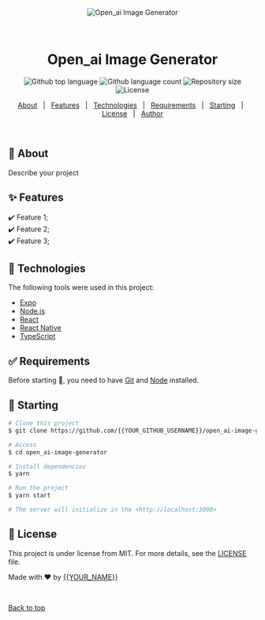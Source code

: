<div align="center" id="top"> 
  <img src="./.github/app.gif" alt="Open_ai Image Generator" />

  &#xa0;

  <!-- <a href="https://open_aiimagegenerator.netlify.app">Demo</a> -->
</div>

<h1 align="center">Open_ai Image Generator</h1>

<p align="center">
  <img alt="Github top language" src="https://img.shields.io/github/languages/top/{{YOUR_GITHUB_USERNAME}}/open_ai-image-generator?color=56BEB8">

  <img alt="Github language count" src="https://img.shields.io/github/languages/count/{{YOUR_GITHUB_USERNAME}}/open_ai-image-generator?color=56BEB8">

  <img alt="Repository size" src="https://img.shields.io/github/repo-size/{{YOUR_GITHUB_USERNAME}}/open_ai-image-generator?color=56BEB8">

  <img alt="License" src="https://img.shields.io/github/license/{{YOUR_GITHUB_USERNAME}}/open_ai-image-generator?color=56BEB8">

  <!-- <img alt="Github issues" src="https://img.shields.io/github/issues/{{YOUR_GITHUB_USERNAME}}/open_ai-image-generator?color=56BEB8" /> -->

  <!-- <img alt="Github forks" src="https://img.shields.io/github/forks/{{YOUR_GITHUB_USERNAME}}/open_ai-image-generator?color=56BEB8" /> -->

  <!-- <img alt="Github stars" src="https://img.shields.io/github/stars/{{YOUR_GITHUB_USERNAME}}/open_ai-image-generator?color=56BEB8" /> -->
</p>

<!-- Status -->

<!-- <h4 align="center"> 
	🚧  Open_ai Image Generator 🚀 Under construction...  🚧
</h4> 

<hr> -->

<p align="center">
  <a href="#dart-about">About</a> &#xa0; | &#xa0; 
  <a href="#sparkles-features">Features</a> &#xa0; | &#xa0;
  <a href="#rocket-technologies">Technologies</a> &#xa0; | &#xa0;
  <a href="#white_check_mark-requirements">Requirements</a> &#xa0; | &#xa0;
  <a href="#checkered_flag-starting">Starting</a> &#xa0; | &#xa0;
  <a href="#memo-license">License</a> &#xa0; | &#xa0;
  <a href="https://github.com/{{YOUR_GITHUB_USERNAME}}" target="_blank">Author</a>
</p>

<br>

## :dart: About ##

Describe your project

## :sparkles: Features ##

:heavy_check_mark: Feature 1;\
:heavy_check_mark: Feature 2;\
:heavy_check_mark: Feature 3;

## :rocket: Technologies ##

The following tools were used in this project:

- [Expo](https://expo.io/)
- [Node.js](https://nodejs.org/en/)
- [React](https://pt-br.reactjs.org/)
- [React Native](https://reactnative.dev/)
- [TypeScript](https://www.typescriptlang.org/)

## :white_check_mark: Requirements ##

Before starting :checkered_flag:, you need to have [Git](https://git-scm.com) and [Node](https://nodejs.org/en/) installed.

## :checkered_flag: Starting ##

```bash
# Clone this project
$ git clone https://github.com/{{YOUR_GITHUB_USERNAME}}/open_ai-image-generator

# Access
$ cd open_ai-image-generator

# Install dependencies
$ yarn

# Run the project
$ yarn start

# The server will initialize in the <http://localhost:3000>
```

## :memo: License ##

This project is under license from MIT. For more details, see the [LICENSE](LICENSE.md) file.


Made with :heart: by <a href="https://github.com/tade-dev" target="_blank">{{YOUR_NAME}}</a>

&#xa0;

<a href="#top">Back to top</a>
